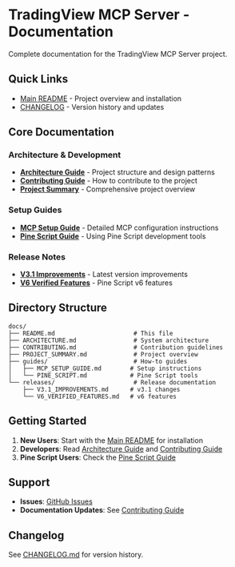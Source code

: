 # TradingView MCP Server - Documentation

Complete documentation for the TradingView MCP Server project.

## Quick Links

- [Main README](../README.md) - Project overview and installation
- [CHANGELOG](../CHANGELOG.md) - Version history and updates

## Core Documentation

### Architecture & Development
- [**Architecture Guide**](ARCHITECTURE.md) - Project structure and design patterns
- [**Contributing Guide**](CONTRIBUTING.md) - How to contribute to the project
- [**Project Summary**](PROJECT_SUMMARY.md) - Comprehensive project overview

### Setup Guides
- [**MCP Setup Guide**](guides/MCP_SETUP_GUIDE.md) - Detailed MCP configuration instructions
- [**Pine Script Guide**](guides/PINE_SCRIPT.md) - Using Pine Script development tools

### Release Notes
- [**V3.1 Improvements**](releases/V3.1_IMPROVEMENTS.md) - Latest version improvements
- [**V6 Verified Features**](releases/V6_VERIFIED_FEATURES.md) - Pine Script v6 features

## Directory Structure

```
docs/
├── README.md                      # This file
├── ARCHITECTURE.md                # System architecture
├── CONTRIBUTING.md                # Contribution guidelines
├── PROJECT_SUMMARY.md             # Project overview
├── guides/                        # How-to guides
│   ├── MCP_SETUP_GUIDE.md        # Setup instructions
│   └── PINE_SCRIPT.md            # Pine Script tools
└── releases/                      # Release documentation
    ├── V3.1_IMPROVEMENTS.md      # v3.1 changes
    └── V6_VERIFIED_FEATURES.md   # v6 features
```

## Getting Started

1. **New Users**: Start with the [Main README](../README.md) for installation
2. **Developers**: Read [Architecture Guide](ARCHITECTURE.md) and [Contributing Guide](CONTRIBUTING.md)
3. **Pine Script Users**: Check the [Pine Script Guide](guides/PINE_SCRIPT.md)

## Support

- **Issues**: [GitHub Issues](https://github.com/lev-corrupted/TradingViewMCPServer/issues)
- **Documentation Updates**: See [Contributing Guide](CONTRIBUTING.md)

## Changelog

See [CHANGELOG.md](../CHANGELOG.md) for version history.

